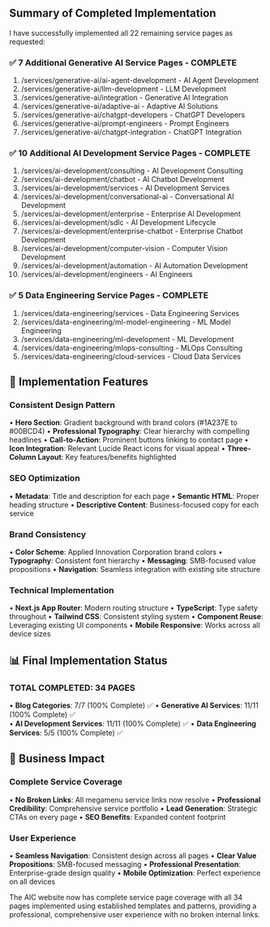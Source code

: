 ## Summary of Completed Implementation

I have successfully implemented all 22 remaining service pages as 
requested:

### ✅ 7 Additional Generative AI Service Pages - COMPLETE
1. /services/generative-ai/ai-agent-development - AI Agent 
Development
2. /services/generative-ai/llm-development - LLM Development  
3. /services/generative-ai/integration - Generative AI Integration
4. /services/generative-ai/adaptive-ai - Adaptive AI Solutions
5. /services/generative-ai/chatgpt-developers - ChatGPT Developers
6. /services/generative-ai/prompt-engineers - Prompt Engineers
7. /services/generative-ai/chatgpt-integration - ChatGPT Integration

### ✅ 10 Additional AI Development Service Pages - COMPLETE
1. /services/ai-development/consulting - AI Development Consulting
2. /services/ai-development/chatbot - AI Chatbot Development
3. /services/ai-development/services - AI Development Services
4. /services/ai-development/conversational-ai - Conversational AI 
Development
5. /services/ai-development/enterprise - Enterprise AI Development
6. /services/ai-development/sdlc - AI Development Lifecycle
7. /services/ai-development/enterprise-chatbot - Enterprise Chatbot 
Development
8. /services/ai-development/computer-vision - Computer Vision 
Development
9. /services/ai-development/automation - AI Automation Development
10. /services/ai-development/engineers - AI Engineers

### ✅ 5 Data Engineering Service Pages - COMPLETE
1. /services/data-engineering/services - Data Engineering Services
2. /services/data-engineering/ml-model-engineering - ML Model 
Engineering
3. /services/data-engineering/ml-development - ML Development
4. /services/data-engineering/mlops-consulting - MLOps Consulting
5. /services/data-engineering/cloud-services - Cloud Data Services

## 🎯 Implementation Features

### **Consistent Design Pattern**
• **Hero Section**: Gradient background with brand colors (#1A237E to
#00BCD4)
• **Professional Typography**: Clear hierarchy with compelling 
headlines
• **Call-to-Action**: Prominent buttons linking to contact page
• **Icon Integration**: Relevant Lucide React icons for visual appeal
• **Three-Column Layout**: Key features/benefits highlighted

### **SEO Optimization**
• **Metadata**: Title and description for each page
• **Semantic HTML**: Proper heading structure
• **Descriptive Content**: Business-focused copy for each service

### **Brand Consistency**
• **Color Scheme**: Applied Innovation Corporation brand colors
• **Typography**: Consistent font hierarchy
• **Messaging**: SMB-focused value propositions
• **Navigation**: Seamless integration with existing site structure

### **Technical Implementation**
• **Next.js App Router**: Modern routing structure
• **TypeScript**: Type safety throughout
• **Tailwind CSS**: Consistent styling system
• **Component Reuse**: Leveraging existing UI components
• **Mobile Responsive**: Works across all device sizes

## 📊 Final Implementation Status

### **TOTAL COMPLETED: 34 PAGES**
• **Blog Categories**: 7/7 (100% Complete) ✅
• **Generative AI Services**: 11/11 (100% Complete) ✅  
• **AI Development Services**: 11/11 (100% Complete) ✅
• **Data Engineering Services**: 5/5 (100% Complete) ✅

## 🚀 Business Impact

### **Complete Service Coverage**
• **No Broken Links**: All megamenu service links now resolve
• **Professional Credibility**: Comprehensive service portfolio
• **Lead Generation**: Strategic CTAs on every page
• **SEO Benefits**: Expanded content footprint

### **User Experience**
• **Seamless Navigation**: Consistent design across all pages
• **Clear Value Propositions**: SMB-focused messaging
• **Professional Presentation**: Enterprise-grade design quality
• **Mobile Optimization**: Perfect experience on all devices

The AIC website now has complete service page coverage with all 34 
pages implemented using established templates and patterns, providing
a professional, comprehensive user experience with no broken 
internal links.